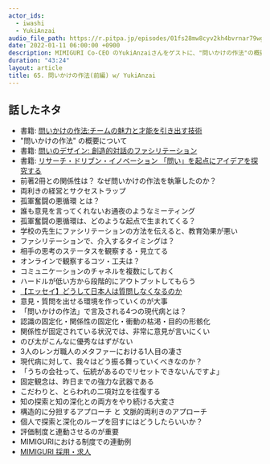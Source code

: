 ```yaml
---
actor_ids:
  - iwashi
  - YukiAnzai
audio_file_path: https://r.pitpa.jp/episodes/01fs28mw8cyv2kh4bvrnar79wg.mp3
date: 2022-01-11 06:00:00 +0900
description: MIMIGURI Co-CEO のYukiAnzaiさんをゲストに、"問いかけの作法"の概要、オンラインファシリテーション、４つの現代病、知の探索と深化、などについて語っていただいたエピソードです。
duration: "43:24"
layout: article
title: 65. 問いかけの作法(前編) w/ YukiAnzai
---
```


## 話したネタ

- 書籍: [問いかけの作法:チームの魅力と才能を引き出す技術](https://amzn.to/3GbSLxV)
- "問いかけの作法" の概要について
- 書籍: [問いのデザイン: 創造的対話のファシリテーション](https://amzn.to/3t9e6o5)
- 書籍: [リサーチ・ドリブン・イノベーション 「問い」を起点にアイデアを探究する](https://amzn.to/3zQ9u7G)
- 前著2冊との関係性は？ なぜ問いかけの作法を執筆したのか？
- 両利きの経営とサクセストラップ
- 孤軍奮闘の悪循環 とは？
- 誰も意見を言ってくれないお通夜のようなミーティング
- 孤軍奮闘の悪循環は、どのような起点で生まれてくる？
- 学校の先生にファシリテーションの方法を伝えると、教育効果が悪い
- ファシリテーションで、介入するタイミングは？
- 相手の思考のステータスを観察する・見立てる
- オンラインで観察するコツ・工夫は？
- コミュニケーションのチャネルを複数にしておく
- ハードルが低い方から段階的にアウトプットしてもらう
- [【エッセイ】どうして日本人は質問しなくなるのか](https://fukutake.iii.u-tokyo.ac.jp/ylab/2010/02/post-213.html)
- 意見・質問を出せる環境を作っていくのが大事
- 「問いかけの作法」で言及される4つの現代病とは？
- 認識の固定化・関係性の固定化・衝動の枯渇・目的の形骸化
- 関係性が固定されている状況では、非常に意見が言いにくい
- のび太がこんなに優秀なはずがない
- 3人のレンガ職人のメタファーにおける1人目の凄さ
- 現代病に対して、我々はどう振る舞っていくべきなのか？
- 「うちの会社って、伝統があるのでリセットできないんですよ」
- 固定観念は、昨日までの強力な武器である
- こだわりと、とらわれの二項対立を往復する
- 知の探索と知の深化との両方をやり続ける大変さ
- 構造的に分担するアプローチ と 文脈的両利きのアプローチ
- 個人で探索と深化のループを回すにはどうしたらいいか？
- 評価制度と連動させるのが重要
- MIMIGURIにおける制度での連動例
- [MIMIGURI 採用・求人](https://www.wantedly.com/companies/mimiguri/projects)